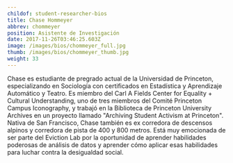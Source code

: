 ```yaml
---
childof: student-researcher-bios
title: Chase Hommeyer
abbrev: chommeyer
position: Asistente de Investigación
date: 2017-11-26T03:46:25.603Z
image: /images/bios/chommeyer_full.jpg
thumb: /images/bios/chommeyer_thumb.jpg
weight: 33
---
```

Chase es estudiante de pregrado actual de la Universidad de Princeton, especializando en Sociología con certificados en Estadística y Aprendizaje Automático y Teatro. Es miembro del Carl A Fields Center for Equality + Cultural Understanding, uno de tres miembros del Comité Princeton Campus Iconography, y trabajó en la Biblioteca de Princeton University Archives en un proyecto llamado "Archiving Student Activism at Princeton". Nativa de San Francisco, Chase también es ex corredora de descensos alpinos y corredora de pista de 400 y 800 metros. Está muy emocionada de ser parte del Eviction Lab por la oportunidad de aprender habilidades poderosas de análisis de datos y aprender cómo aplicar esas habilidades para luchar contra la desigualdad social.